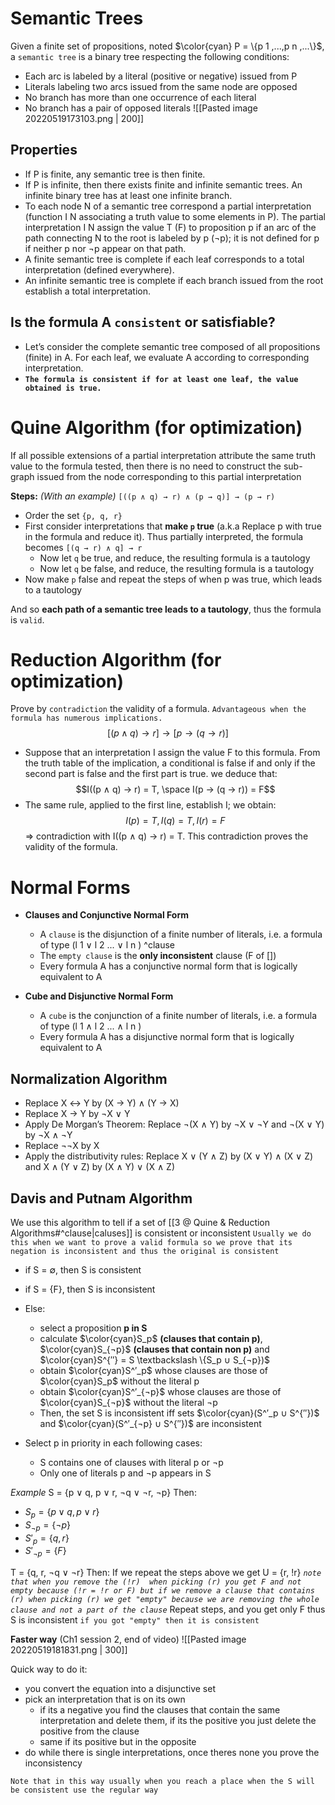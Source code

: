 # Semantic Trees
Given a finite set of propositions, noted $\color{cyan} P = \{p 1 ,...,p n ,...\}$, a `semantic tree` is a binary tree
respecting the following conditions:
- Each arc is labeled by a literal (positive or negative) issued from P
- Literals labeling two arcs issued from the same node are opposed
- No branch has more than one occurrence of each literal
- No branch has a pair of opposed literals
  ![[Pasted image 20220519173103.png | 200]]

## Properties
- If P is finite, any semantic tree is then finite.
- If P is infinite, then there exists finite and infinite semantic trees. An infinite binary tree has at least one infinite branch.
- To each node N of a semantic tree correspond a partial interpretation (function I N associating a truth value to some elements in P). The partial interpretation I N assign the value T (F) to proposition p if an arc of the path connecting N to the root is labeled by p (¬p); it is not defined for p if neither p nor ¬p appear on that path.
- A finite semantic tree is complete if each leaf corresponds to a total interpretation (defined everywhere).
- An infinite semantic tree is complete if each branch issued from the root establish a total interpretation.

## Is the formula A `consistent` or satisfiable?
- Let’s consider the complete semantic tree composed of all propositions (finite) in A. For each leaf, we evaluate A according to corresponding interpretation.
- **`The formula is consistent if for at least one leaf, the value obtained is true.`**

# Quine Algorithm (for optimization)
If all possible extensions of a partial interpretation attribute the same truth value to the formula tested, then there is no need to construct the sub-graph issued from the node corresponding to this partial interpretation

**Steps:** _(With an example)_
`[((p ∧ q) → r) ∧ (p → q)] → (p → r)`
- Order the set `{p, q, r}`
- First consider interpretations that **make `p` true** (a.k.a Replace p with true in the formula and reduce it). Thus partially interpreted, the formula becomes 
	`[(q → r) ∧ q] → r`
	- Now let `q` be true, and reduce, the resulting formula is a tautology
	- Now let `q` be false, and reduce, the resulting formula is a tautology
- Now make `p` false and repeat the steps of when p was true, which leads to a tautology

And so **each path of a semantic tree leads to a tautology**, thus the formula is `valid`.

# Reduction Algorithm (for optimization)
Prove by `contradiction` the validity of a formula.
`Advantageous when the formula has numerous implications.`
$$[(p ∧ q) → r] → [p → (q → r)]$$
- Suppose that an interpretation I assign the value F to this formula. From the truth table of the implication, a
conditional is false if and only if the second part is false and the first part is true. we deduce that:
$$I((p ∧ q) → r) = T, \space I(p → (q → r)) = F$$
- The same rule, applied to the first line, establish I; we obtain:
$$I(p) = T, I(q) = T, I(r) = F$$
⇒ contradiction with I((p ∧ q) → r) = T. This contradiction proves the validity of the formula.

# Normal Forms
- **Clauses and Conjunctive Normal Form**
	- A `clause` is the disjunction of a finite number of literals, i.e. a formula of type (l 1 ∨ l 2 ... ∨ l n ) ^clause
	- The `empty clause` is the **only inconsistent** clause (F of [])
	- Every formula A has a conjunctive normal form that is logically equivalent to A

- **Cube and Disjunctive Normal Form**
	- A `cube` is the conjunction of a finite number of literals, i.e. a formula of type (l 1 ∧ l 2 ... ∧ l n )
	- Every formula A has a disjunctive normal form that is logically equivalent to A

## Normalization Algorithm
- Replace X ↔ Y by (X → Y) ∧ (Y → X)
- Replace X → Y by ¬X ∨ Y
- Apply De Morgan’s Theorem: Replace
¬(X ∧ Y) by ¬X ∨ ¬Y and
¬(X ∨ Y) by ¬X ∧ ¬Y
- Replace ¬¬X by X
- Apply the distributivity rules: Replace
X ∨ (Y ∧ Z) by (X ∨ Y) ∧ (X ∨ Z) and
X ∧ (Y ∨ Z) by (X ∧ Y) ∨ (X ∧ Z)

## Davis and Putnam Algorithm
We use this algorithm to tell if a set of [[3 @ Quine & Reduction Algorithms#^clause|caluses]] is consistent or inconsistent
`Usually we do this when we want to prove a valid formula so we prove that its negation is inconsistent and thus the original is consistent`
- if S = ∅, then S is consistent
- if S = {F}, then S is inconsistent
- Else:
	- select a proposition **p in S**
	- calculate $\color{cyan}S_p$ **(clauses that contain p)**, $\color{cyan}S_{¬p}$ **(clauses that contain non p)** and $\color{cyan}S^{′′} = S \textbackslash \{S_p ∪ S_{¬p})$
	- obtain $\color{cyan}S^′_p$ whose clauses are those of $\color{cyan}S_p$ without the literal p
	- obtain $\color{cyan}S^′_{¬p}$ whose clauses are those of $\color{cyan}S_{¬p}$ without the literal ¬p
	- Then, the set S is inconsistent iff sets $\color{cyan}(S^′_p ∪ S^{′′})$ and $\color{cyan}(S^′_{¬p} ∪ S^{′′})$ are inconsistent

- Select p in priority in each following cases:
	- S contains one of clauses with literal p or ¬p
	- Only one of literals p and ¬p appears in S

*Example*
S = {p ∨ q, p ∨ r, ¬q ∨ ¬r, ¬p}
Then:
- $S_p = \{p ∨ q, p ∨ r\}$
- $S_{¬p} = \{¬p\}$ 
- $S'_p = \{ q , r \}$
- $S'_{¬p} = \{F\}$

T = {q, r, ¬q ∨ ¬r}
Then:
If we repeat the steps above we get
U = {r, !r} *`note that when you remove the (!r)  when picking (r) you get F and not empty because (!r = !r or F) but if we remove a clause that contains (r) when picking (r) we get "empty" because we are removing the whole clause and not a part of the clause`*
Repeat steps, and you get only F thus S is inconsistent `if you got "empty" then it is consistent`

**Faster way** (Ch1 session 2, end of video)
![[Pasted image 20220519181831.png | 300]]


Quick way to do it:
- you convert the equation into a disjunctive set
- pick an interpretation that is on its own
	- if its a negative you find the clauses that contain the same interpretation and delete them, if its the positive you just delete the positive from the clause
	- same if its positive but in the opposite
- do while there is single interpretations, once theres none you prove the inconsistency

`Note that in this way usually when you reach a place when the S will be consistent use the regular way`
